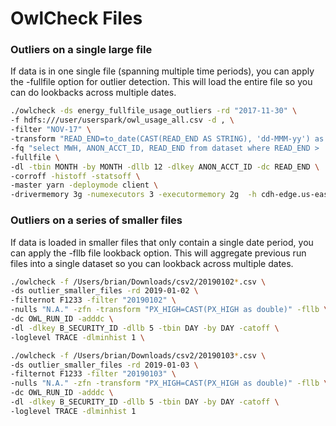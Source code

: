 # OwlCheck Files

### **Outliers on a single large file**  <a id="HOutliersonasinglelargefile"></a>

If data is in one single file \(spanning multiple time periods\), you can apply the -fullfile option for outlier detection. This will load the entire file so you can do lookbacks across multiple dates.

```bash
./owlcheck -ds energy_fullfile_usage_outliers -rd "2017-11-30" \
-f hdfs:///user/userspark/owl_usage_all.csv -d , \
-filter "NOV-17" \
-transform "READ_END=to_date(CAST(READ_END AS STRING), 'dd-MMM-yy') as READ_END" \
-fq "select MWH, ANON_ACCT_ID, READ_END from dataset where READ_END > '2017-11-01' and READ_END < '2017-11-30  " \
-fullfile \
-dl -tbin MONTH -by MONTH -dllb 12 -dlkey ANON_ACCT_ID -dc READ_END \
-corroff -histoff -statsoff \
-master yarn -deploymode client \
-drivermemory 3g -numexecutors 3 -executormemory 2g  -h cdh-edge.us-east1-b.c.owl-hadoop-cdh.internal:2181 \
```

### **Outliers on a series of smaller files**  <a id="HOutliersonaseriesofsmallerfiles"></a>

If data is loaded in smaller files that only contain a single date period, you can apply the -fllb file lookback option. This will aggregate previous run files into a single dataset so you can lookback across multiple dates.

```bash
./owlcheck -f /Users/brian/Downloads/csv2/20190102*.csv \
-ds outlier_smaller_files -rd 2019-01-02 \
-filternot F1233 -filter "20190102" \
-nulls "N.A." -zfn -transform "PX_HIGH=CAST(PX_HIGH as double)" -fllb \
-dc OWL_RUN_ID -adddc \
-dl -dlkey B_SECURITY_ID -dllb 5 -tbin DAY -by DAY -catoff \
-loglevel TRACE -dlminhist 1 \
```

```bash
./owlcheck -f /Users/brian/Downloads/csv2/20190103*.csv \
-ds outlier_smaller_files -rd 2019-01-03 \
-filternot F1233 -filter "20190103" \
-nulls "N.A." -zfn -transform "PX_HIGH=CAST(PX_HIGH as double)" -fllb \
-dc OWL_RUN_ID -adddc \
-dl -dlkey B_SECURITY_ID -dllb 5 -tbin DAY -by DAY -catoff \
-loglevel TRACE -dlminhist 1 
```

